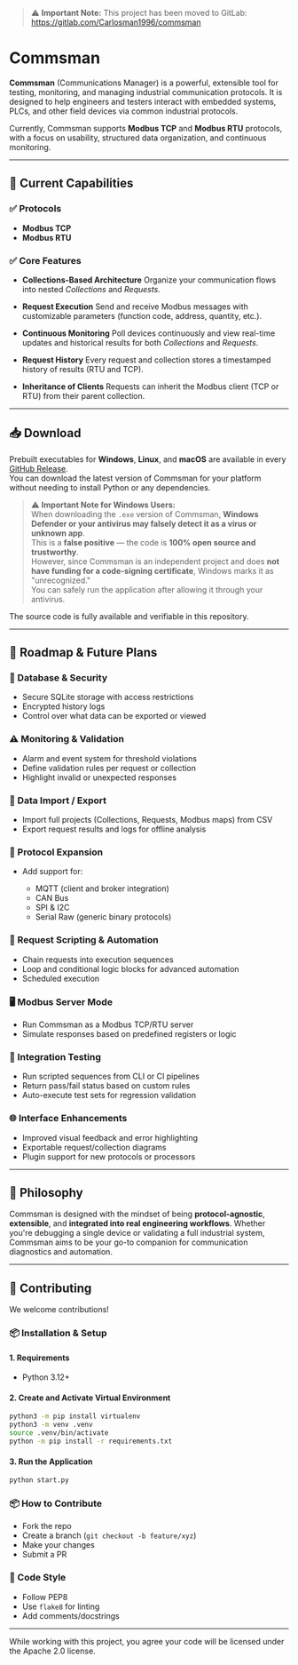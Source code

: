 > ⚠️ **Important Note:**
> This project has been moved to GitLab: https://gitlab.com/Carlosman1996/commsman

# Commsman

**Commsman** (Communications Manager) is a powerful, extensible tool for testing, monitoring, and managing industrial communication protocols. It is designed to help engineers and testers interact with embedded systems, PLCs, and other field devices via common industrial protocols.

Currently, Commsman supports **Modbus TCP** and **Modbus RTU** protocols, with a focus on usability, structured data organization, and continuous monitoring.

---

## 🚀 Current Capabilities

### ✅ Protocols

* **Modbus TCP**
* **Modbus RTU**

### ✅ Core Features

* **Collections-Based Architecture**
  Organize your communication flows into nested *Collections* and *Requests*.

* **Request Execution**
  Send and receive Modbus messages with customizable parameters (function code, address, quantity, etc.).

* **Continuous Monitoring**
  Poll devices continuously and view real-time updates and historical results for both *Collections* and *Requests*.

* **Request History**
  Every request and collection stores a timestamped history of results (RTU and TCP).

* **Inheritance of Clients**
  Requests can inherit the Modbus client (TCP or RTU) from their parent collection.

---

## 📥 Download

Prebuilt executables for **Windows**, **Linux**, and **macOS** are available in every [GitHub Release](https://github.com/Carlosman1996/commsman/releases).  
You can download the latest version of Commsman for your platform without needing to install Python or any dependencies.

> ⚠️ **Important Note for Windows Users:**  
> When downloading the `.exe` version of Commsman, **Windows Defender or your antivirus may falsely detect it as a virus or unknown app**.  
> This is a **false positive** — the code is **100% open source and trustworthy**.  
> However, since Commsman is an independent project and does **not have funding for a code-signing certificate**, Windows marks it as "unrecognized."  
> You can safely run the application after allowing it through your antivirus.

The source code is fully available and verifiable in this repository.

---

## 📌 Roadmap & Future Plans

### 🔐 Database & Security

* Secure SQLite storage with access restrictions
* Encrypted history logs
* Control over what data can be exported or viewed

### ⚠️ Monitoring & Validation

* Alarm and event system for threshold violations
* Define validation rules per request or collection
* Highlight invalid or unexpected responses

### 📁 Data Import / Export

* Import full projects (Collections, Requests, Modbus maps) from CSV
* Export request results and logs for offline analysis

### 🔧 Protocol Expansion

* Add support for:

  * MQTT (client and broker integration)
  * CAN Bus
  * SPI & I2C
  * Serial Raw (generic binary protocols)

### 📜 Request Scripting & Automation

* Chain requests into execution sequences
* Loop and conditional logic blocks for advanced automation
* Scheduled execution

### 🖥️ Modbus Server Mode

* Run Commsman as a Modbus TCP/RTU server
* Simulate responses based on predefined registers or logic

### 🧪 Integration Testing

* Run scripted sequences from CLI or CI pipelines
* Return pass/fail status based on custom rules
* Auto-execute test sets for regression validation

### 🌐 Interface Enhancements

* Improved visual feedback and error highlighting
* Exportable request/collection diagrams
* Plugin support for new protocols or processors

---

## 🧠 Philosophy

Commsman is designed with the mindset of being **protocol-agnostic**, **extensible**, and **integrated into real engineering workflows**. Whether you're debugging a single device or validating a full industrial system, Commsman aims to be your go-to companion for communication diagnostics and automation.

---

## 🤝 Contributing

We welcome contributions!

### 📦 Installation & Setup

#### 1. Requirements

- Python 3.12+

#### 2. Create and Activate Virtual Environment

```bash
python3 -m pip install virtualenv
python3 -m venv .venv
source .venv/bin/activate
python -m pip install -r requirements.txt
```

#### 3. Run the Application

```bash
python start.py
```

### 📦 How to Contribute

- Fork the repo
- Create a branch (`git checkout -b feature/xyz`)
- Make your changes
- Submit a PR

### 🔧 Code Style

- Follow PEP8
- Use `flake8` for linting
- Add comments/docstrings

---

While working with this project, you agree your code will be licensed under the Apache 2.0 license.
